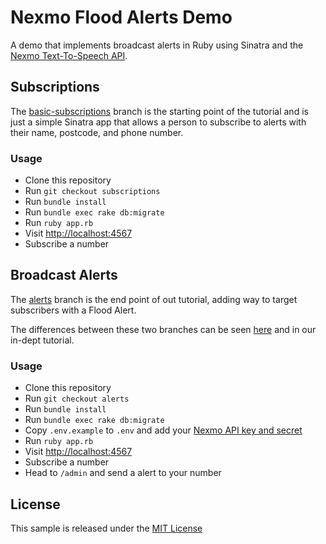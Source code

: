 # Nexmo Flood Alerts Demo

A demo that implements broadcast alerts in Ruby
using Sinatra and the [Nexmo Text-To-Speech API](https://docs.nexmo.com/voice/text-to-speech).

## Subscriptions

The [basic-subscriptions](../../tree/basic-subscriptions) branch is the starting point of the tutorial and is just a simple Sinatra app that allows a person to
subscribe to alerts with their name, postcode, and phone number.

### Usage

* Clone this repository
* Run `git checkout subscriptions`
* Run `bundle install`
* Run `bundle exec rake db:migrate`
* Run `ruby app.rb`
* Visit [http://localhost:4567](http://localhost:4567)
* Subscribe a number

## Broadcast Alerts

The [alerts](../../tree/alerts) branch is the end point of out tutorial,
adding way to target subscribers with a Flood Alert.

The differences between these two branches can be seen [here](../../compare/subscriptions...alerts)
and in our in-dept tutorial.

### Usage

* Clone this repository
* Run `git checkout alerts`
* Run `bundle install`
* Run `bundle exec rake db:migrate`
* Copy `.env.example` to `.env` and add your [Nexmo API key and secret](https://dashboard.nexmo.com/settings)
* Run `ruby app.rb`
* Visit [http://localhost:4567](http://localhost:4567)
* Subscribe a number
* Head to `/admin` and send a alert to your number

## License

This sample is released under the [MIT License][license]

[license]: LICENSE.txt
